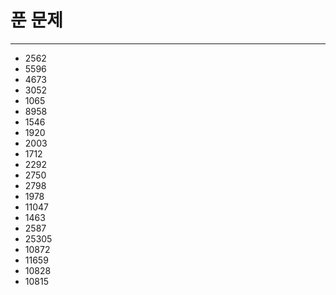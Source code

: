 # 푼 문제
-------------------
 * 2562
 * 5596
 * 4673
 * 3052
 * 1065
 * 8958
 * 1546
 * 1920
 * 2003
 * 1712
 * 2292
 * 2750
 * 2798
 * 1978
 * 11047
 * 1463
 * 2587
 * 25305
 * 10872
 * 11659
 * 10828
 * 10815